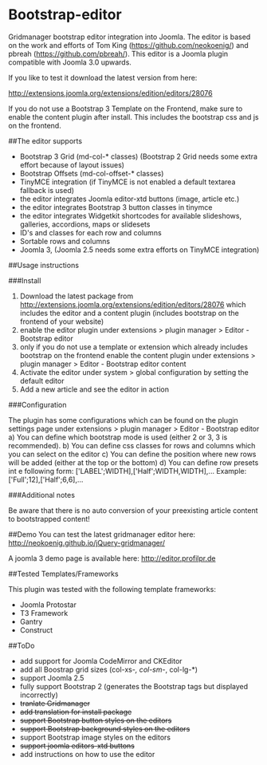Bootstrap-editor
================

Gridmanager bootstrap editor integration into Joomla. The editor is based on the work and efforts of Tom King (https://github.com/neokoenig/) and pbreah (https://github.com/pbreah/).
This editor is a Joomla plugin compatible with Joomla 3.0 upwards.

If you like to test it download the latest version from here:

http://extensions.joomla.org/extensions/edition/editors/28076

If you do not use a Bootstrap 3 Template on the Frontend, make sure to enable the content plugin after install. This includes the bootstrap css and js on the frontend.


##The editor supports

- Bootstrap 3 Grid (md-col-* classes) (Bootstrap 2 Grid needs some extra effort because of layout issues)
- Bootstrap Offsets (md-col-offset-* classes)
- TinyMCE integration (if TinyMCE is not enabled a default textarea fallback is used)
- the editor integrates Joomla editor-xtd buttons (image, article etc.)
- the editor integrates Bootstrap 3 button classes in tinymce
- the editor integrates Widgetkit shortcodes for available slideshows, galleries, accordions, maps or slidesets
- ID's and classes for each row and columns
- Sortable rows and columns
- Joomla 3, (Joomla 2.5 needs some extra efforts on TinyMCE integration)

##Usage instructions

###Install

1. Download the latest package from http://extensions.joomla.org/extensions/edition/editors/28076 which includes the editor and a content plugin (includes bootstrap on the frontend of your website)
2. enable the editor plugin under extensions > plugin manager > Editor - Bootstrap editor
3. only if you do not use a template or extension which already includes bootstrap on the frontend enable the content plugin under extensions > plugin manager > Editor - Bootstrap editor content
4. Activate the editor under system > global configuration by setting the default editor 
5. Add a new article and see the editor in action

###Configuration

The plugin has some configurations which can be found on the plugin settings page under extensions > plugin manager > Editor - Bootstrap editor
a) You can define which bootstrap mode is used (either 2 or 3, 3 is recommended).
b) You can define css classes for rows and columns which you can select on the editor
c) You can define the position where new rows will be added (either at the top or the bottom)
d) You can define row presets int e following form: ['LABEL';WIDTH],['Half';WIDTH,WIDTH],...
Example: ['Full';12],['Half';6,6],...

###Additional notes

Be aware that there is no auto conversion of your preexisting article content to bootstrapped content!

##Demo
You can test the latest gridmanager editor here: http://neokoenig.github.io/jQuery-gridmanager/

A joomla 3 demo page is available here: http://editor.profilpr.de

##Tested Templates/Frameworks

This plugin was tested with the following template frameworks:
- Joomla Protostar
- T3 Framework
- Gantry
- Construct

##ToDo

- add support for Joomla CodeMirror and CKEditor
- add all Boostrap grid sizes (col-xs-*, col-sm-*, col-lg-*)
- support Joomla 2.5
- fully support Bootstrap 2 (generates the Bootstrap tags but displayed incorrectly)
- ~~tranlate Gridmanager~~
- ~~add translation for install package~~
- ~~support Bootstrap button styles on the editors~~
- ~~support Bootstrap background styles on the editors~~
- support Bootstrap image styles on the editors
- ~~support joomla editors-xtd buttons~~
- add instructions on how to use the editor
